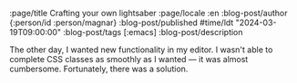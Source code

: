 :page/title Crafting your own lightsaber
:page/locale :en
:blog-post/author {:person/id :person/magnar}
:blog-post/published #time/ldt "2024-03-19T09:00:00"
:blog-post/tags [:emacs]
:blog-post/description

The other day, I wanted new functionality in my editor. I wasn't able to
complete CSS classes as smoothly as I wanted — it was almost cumbersome.
Fortunately, there was a solution.
